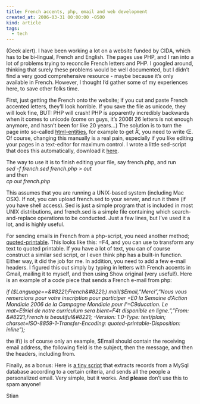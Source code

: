 ```yaml
---
title: French accents, php, email and web development
created_at: 2006-03-31 00:00:00 -0500
kind: article
tags:
  - tech
---
```


(Geek alert). I have been working a lot on a website funded by CIDA,
which has to be bi-lingual, French and English. The pages use PHP, and I
ran into a lot of problems trying to reconcile French letters and PHP. I
googled around, thinking that surely these problems would be well
documented, but I didn’t find a very good comprehensive resource - maybe
because it’s only available in French. However, I thought I’d gather
some of my experiences here, to save other folks time.

First, just getting the French onto the website; if you cut and paste
French accented letters, they’ll look horrible. If you save the file as
unicode, they will look fine, BUT: PHP will crash! PHP is apparently
incredibly backwards when it comes to unicode (come on guys, it’s 2006!
26 letters is not enough anymore, and hasn’t been for like 20 years…)
The solution is to turn the page into so-called
[html-entities](http://en.wikipedia.org/wiki/HTML_entities), for example
to get Å’, you need to write Œ. Of course, changing this manually is a
real pain, especially if you like editing your pages in a text-editor
for maximum control. I wrote a little sed-script that does this
automatically, download it [here](files/french.sed).

The way to use it is to finish editing your file, say french.php, and
run\
 *sed -f french.sed french.php \> out*\
 and then\
 *cp out french.php*

This assumes that you are running a UNIX-based system (including Mac
OSX). If not, you can upload french.sed to your server, and run it there
(if you have shell access). Sed is just a simple program that is
included in most UNIX distributions, and french.sed is a simple file
containing which search-and-replace operations to be conducted. Just a
few lines, but I’ve used it a lot, and is highly useful.

For sending emails in French from a php-script, you need another method;
[quoted-printable](http://wikipedia.org/wiki/quoted-printable). This
looks like this: =F4, and you can use to transform any text to quoted
printable. If you have a lot of text, you can of course construct a
similar sed script, or I even think php has a built-in function. Either
way, it did the job for me. In addition, you need to add a few e-mail
headers. I figured this out simply by typing in letters with French
accents in Gmail, mailing it to myself, and then using Show original
(very useful!). Here is an example of a code piece that sends a French
e-mail from php:

*if (\$Language==&\#8221;French&\#8221;) mail(\$Email,”Merci”,”Nous vous
remercions pour votre inscription pour participer =E0 la Semaine
d’Action Mondiale 2006 de la Campagne Mondiale pour l’=C9ducation. Le
mat=E9riel de notre curriculum sera bient=F4t disponible en
ligne.”,”From: &\#8221;French is beautiful&\#8221; -Version: 1.0-Type:
text/plain; charset=ISO-8859-1-Transfer-Encoding:
quoted-printable-Disposition: inline”);*

the if() is of course only an example, \$Email should contain the
receiving email address, the following field is the subject, then the
message, and then the headers, including from.

Finally, as a bonus: Here is [a tiny
script](files/send_email_example.php.txt) that extracts records from a
MySql database according to a certain criteria, and sends all the people
a personalized email. Very simple, but it works. And **please** don’t
use this to spam anyone!

Stian

